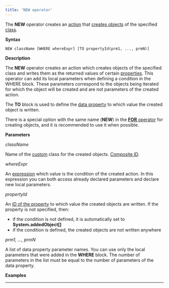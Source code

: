 ```yaml
---
title: 'NEW operator'
---
```


The **NEW** operator creates an [action](Actions.md) that [creates objects](New_object_NEW_.md) of the specified [class](Classes.md).

**Syntax**

    NEW className [WHERE whereExpr] [TO propertyId(prm1, ..., prmN)]

**Description**

The **NEW** operator creates an action which creates objects of the specified class and writes them as the returned values of certain [properties](Properties.md). This operator can add its local parameters when defining a condition in the WHERE block. These parameters correspond to the objects being iterated for which the object will be created and are not parameters of the created action. 

The **TO** block is used to define the [data property](Data_properties_DATA_.md) to which value the created object is written. 

There is a special option with the same name (**NEW**) in the [**FOR** operator](FOR_operator.md) for creating objects, and it is recommended to use it when possible.

**Parameters**

*className*

Name of the [custom](User_classes.md) class for the created objects. [Composite ID](IDs_1573053.html#IDs-cid).

*whereExpr*

An [expression](Expression.md) which value is the condition of the created action. In this expression you can both access already declared parameters and declare new local parameters.

*propertyId*

An [ID of the property](IDs_1573053.html#IDs-propertyid) to which value the created objects are written. If the property is not specified, then:

-   if the condition is not defined, it is automatically set to  **System.addedObject\[\]**
-   if the condition is defined, the created objects are not written anywhere

*prm1, ..., prmN*

A list of data property parameter names. You can use only the local parameters that were added in the **WHERE** block. The number of parameters in the list must be equal to the number of parameters of the data property. 

**Examples**

************************************************



  
